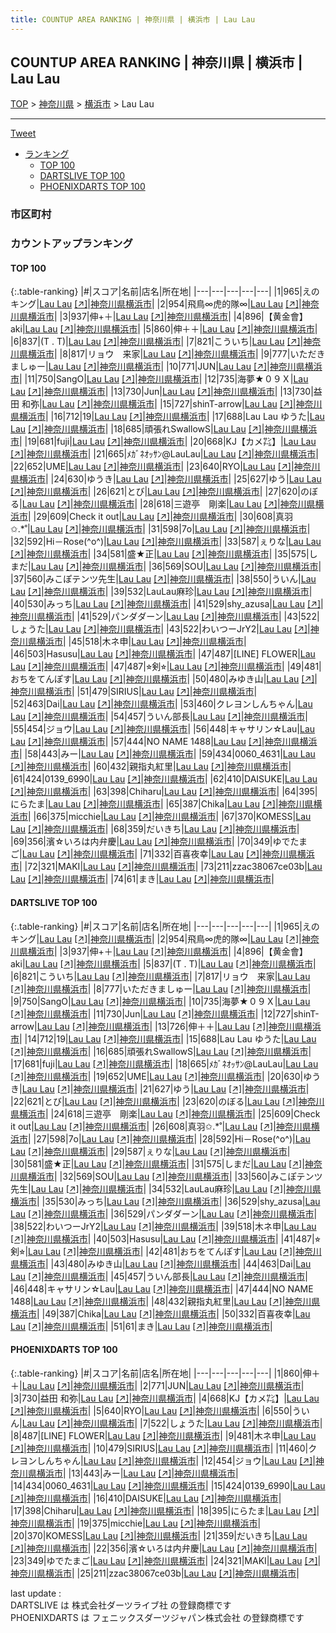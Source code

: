 ```yaml
---
title: COUNTUP AREA RANKING | 神奈川県 | 横浜市 | Lau Lau
---
```

## COUNTUP AREA RANKING | 神奈川県 | 横浜市 | Lau Lau

[TOP](/darts/rank/) > [神奈川県](/darts/rank/神奈川県/) > [横浜市](/darts/rank/神奈川県/横浜市/) > Lau Lau

___

<a href="https://twitter.com/share?ref_src=twsrc%5Etfw" data-text="COUNTUP AREA RANKING | 神奈川県横浜市Lau Lau" class="twitter-share-button" data-hashtags="DARTSLIVE,PHOENIXDARTS,darts,ダーツ" data-show-count="false">Tweet</a>

* [ランキング](#カウントアップランキング)
    * [TOP 100](#top-100)
    * [DARTSLIVE TOP 100](#dartslive-top-100)
    * [PHOENIXDARTS TOP 100](#phoenixdarts-top-100)

### 市区町村

<ul>

</ul>

### カウントアップランキング

#### TOP 100



{:.table-ranking}
|#|スコア|名前|店名|所在地|
|---|---|---|---|---|
|1|965|<span class="rank-name-dl">えのキング</span>|<a href="/darts/rank/shops/f64542cc2b33f8a20d9b047a20a7ba1e.html">Lau Lau</a> <a href="https://search.dartslive.com/jp/shop/f64542cc2b33f8a20d9b047a20a7ba1e">[↗]</a>|<a href="/darts/rank/神奈川県/横浜市">神奈川県横浜市</a>|
|2|954|<span class="rank-name-dl">飛鳥∞虎的隊∞</span>|<a href="/darts/rank/shops/f64542cc2b33f8a20d9b047a20a7ba1e.html">Lau Lau</a> <a href="https://search.dartslive.com/jp/shop/f64542cc2b33f8a20d9b047a20a7ba1e">[↗]</a>|<a href="/darts/rank/神奈川県/横浜市">神奈川県横浜市</a>|
|3|937|<span class="rank-name-dl">伸+＋</span>|<a href="/darts/rank/shops/f64542cc2b33f8a20d9b047a20a7ba1e.html">Lau Lau</a> <a href="https://search.dartslive.com/jp/shop/f64542cc2b33f8a20d9b047a20a7ba1e">[↗]</a>|<a href="/darts/rank/神奈川県/横浜市">神奈川県横浜市</a>|
|4|896|<span class="rank-name-dl">【黄金會】aki</span>|<a href="/darts/rank/shops/f64542cc2b33f8a20d9b047a20a7ba1e.html">Lau Lau</a> <a href="https://search.dartslive.com/jp/shop/f64542cc2b33f8a20d9b047a20a7ba1e">[↗]</a>|<a href="/darts/rank/神奈川県/横浜市">神奈川県横浜市</a>|
|5|860|<span class="rank-name-pd">伸＋＋</span>|<a href="/darts/rank/shops/54532.html">Lau Lau</a> <a href="https://vs.phoenixdarts.com/jp/shop/shopDetailInfo/s_54532?s_seq=54532">[↗]</a>|<a href="/darts/rank/神奈川県/横浜市">神奈川県横浜市</a>|
|6|837|<span class="rank-name-dl">(T . T)</span>|<a href="/darts/rank/shops/f64542cc2b33f8a20d9b047a20a7ba1e.html">Lau Lau</a> <a href="https://search.dartslive.com/jp/shop/f64542cc2b33f8a20d9b047a20a7ba1e">[↗]</a>|<a href="/darts/rank/神奈川県/横浜市">神奈川県横浜市</a>|
|7|821|<span class="rank-name-dl">こういち</span>|<a href="/darts/rank/shops/f64542cc2b33f8a20d9b047a20a7ba1e.html">Lau Lau</a> <a href="https://search.dartslive.com/jp/shop/f64542cc2b33f8a20d9b047a20a7ba1e">[↗]</a>|<a href="/darts/rank/神奈川県/横浜市">神奈川県横浜市</a>|
|8|817|<span class="rank-name-dl">リョウ　来家</span>|<a href="/darts/rank/shops/f64542cc2b33f8a20d9b047a20a7ba1e.html">Lau Lau</a> <a href="https://search.dartslive.com/jp/shop/f64542cc2b33f8a20d9b047a20a7ba1e">[↗]</a>|<a href="/darts/rank/神奈川県/横浜市">神奈川県横浜市</a>|
|9|777|<span class="rank-name-dl">いただきましゅー</span>|<a href="/darts/rank/shops/f64542cc2b33f8a20d9b047a20a7ba1e.html">Lau Lau</a> <a href="https://search.dartslive.com/jp/shop/f64542cc2b33f8a20d9b047a20a7ba1e">[↗]</a>|<a href="/darts/rank/神奈川県/横浜市">神奈川県横浜市</a>|
|10|771|<span class="rank-name-pd">JUN</span>|<a href="/darts/rank/shops/54532.html">Lau Lau</a> <a href="https://vs.phoenixdarts.com/jp/shop/shopDetailInfo/s_54532?s_seq=54532">[↗]</a>|<a href="/darts/rank/神奈川県/横浜市">神奈川県横浜市</a>|
|11|750|<span class="rank-name-dl">SangO</span>|<a href="/darts/rank/shops/f64542cc2b33f8a20d9b047a20a7ba1e.html">Lau Lau</a> <a href="https://search.dartslive.com/jp/shop/f64542cc2b33f8a20d9b047a20a7ba1e">[↗]</a>|<a href="/darts/rank/神奈川県/横浜市">神奈川県横浜市</a>|
|12|735|<span class="rank-name-dl">海夢★０９Ｘ</span>|<a href="/darts/rank/shops/f64542cc2b33f8a20d9b047a20a7ba1e.html">Lau Lau</a> <a href="https://search.dartslive.com/jp/shop/f64542cc2b33f8a20d9b047a20a7ba1e">[↗]</a>|<a href="/darts/rank/神奈川県/横浜市">神奈川県横浜市</a>|
|13|730|<span class="rank-name-dl">Jun</span>|<a href="/darts/rank/shops/f64542cc2b33f8a20d9b047a20a7ba1e.html">Lau Lau</a> <a href="https://search.dartslive.com/jp/shop/f64542cc2b33f8a20d9b047a20a7ba1e">[↗]</a>|<a href="/darts/rank/神奈川県/横浜市">神奈川県横浜市</a>|
|13|730|<span class="rank-name-pd">益田 和弥</span>|<a href="/darts/rank/shops/54532.html">Lau Lau</a> <a href="https://vs.phoenixdarts.com/jp/shop/shopDetailInfo/s_54532?s_seq=54532">[↗]</a>|<a href="/darts/rank/神奈川県/横浜市">神奈川県横浜市</a>|
|15|727|<span class="rank-name-dl">shinT-arrow</span>|<a href="/darts/rank/shops/f64542cc2b33f8a20d9b047a20a7ba1e.html">Lau Lau</a> <a href="https://search.dartslive.com/jp/shop/f64542cc2b33f8a20d9b047a20a7ba1e">[↗]</a>|<a href="/darts/rank/神奈川県/横浜市">神奈川県横浜市</a>|
|16|712|<span class="rank-name-dl">19</span>|<a href="/darts/rank/shops/f64542cc2b33f8a20d9b047a20a7ba1e.html">Lau Lau</a> <a href="https://search.dartslive.com/jp/shop/f64542cc2b33f8a20d9b047a20a7ba1e">[↗]</a>|<a href="/darts/rank/神奈川県/横浜市">神奈川県横浜市</a>|
|17|688|<span class="rank-name-dl">Lau Lau ゆうた</span>|<a href="/darts/rank/shops/f64542cc2b33f8a20d9b047a20a7ba1e.html">Lau Lau</a> <a href="https://search.dartslive.com/jp/shop/f64542cc2b33f8a20d9b047a20a7ba1e">[↗]</a>|<a href="/darts/rank/神奈川県/横浜市">神奈川県横浜市</a>|
|18|685|<span class="rank-name-dl">頑張れSwallowS</span>|<a href="/darts/rank/shops/f64542cc2b33f8a20d9b047a20a7ba1e.html">Lau Lau</a> <a href="https://search.dartslive.com/jp/shop/f64542cc2b33f8a20d9b047a20a7ba1e">[↗]</a>|<a href="/darts/rank/神奈川県/横浜市">神奈川県横浜市</a>|
|19|681|<span class="rank-name-dl">fuji</span>|<a href="/darts/rank/shops/f64542cc2b33f8a20d9b047a20a7ba1e.html">Lau Lau</a> <a href="https://search.dartslive.com/jp/shop/f64542cc2b33f8a20d9b047a20a7ba1e">[↗]</a>|<a href="/darts/rank/神奈川県/横浜市">神奈川県横浜市</a>|
|20|668|<span class="rank-name-pd">KJ【カメ㌠】</span>|<a href="/darts/rank/shops/54532.html">Lau Lau</a> <a href="https://vs.phoenixdarts.com/jp/shop/shopDetailInfo/s_54532?s_seq=54532">[↗]</a>|<a href="/darts/rank/神奈川県/横浜市">神奈川県横浜市</a>|
|21|665|<span class="rank-name-dl">ﾒｶﾞﾈｵｯｻﾝ@LauLau</span>|<a href="/darts/rank/shops/f64542cc2b33f8a20d9b047a20a7ba1e.html">Lau Lau</a> <a href="https://search.dartslive.com/jp/shop/f64542cc2b33f8a20d9b047a20a7ba1e">[↗]</a>|<a href="/darts/rank/神奈川県/横浜市">神奈川県横浜市</a>|
|22|652|<span class="rank-name-dl">UME</span>|<a href="/darts/rank/shops/f64542cc2b33f8a20d9b047a20a7ba1e.html">Lau Lau</a> <a href="https://search.dartslive.com/jp/shop/f64542cc2b33f8a20d9b047a20a7ba1e">[↗]</a>|<a href="/darts/rank/神奈川県/横浜市">神奈川県横浜市</a>|
|23|640|<span class="rank-name-pd">RYO</span>|<a href="/darts/rank/shops/54532.html">Lau Lau</a> <a href="https://vs.phoenixdarts.com/jp/shop/shopDetailInfo/s_54532?s_seq=54532">[↗]</a>|<a href="/darts/rank/神奈川県/横浜市">神奈川県横浜市</a>|
|24|630|<span class="rank-name-dl">ゆうき</span>|<a href="/darts/rank/shops/f64542cc2b33f8a20d9b047a20a7ba1e.html">Lau Lau</a> <a href="https://search.dartslive.com/jp/shop/f64542cc2b33f8a20d9b047a20a7ba1e">[↗]</a>|<a href="/darts/rank/神奈川県/横浜市">神奈川県横浜市</a>|
|25|627|<span class="rank-name-dl">ゆう</span>|<a href="/darts/rank/shops/f64542cc2b33f8a20d9b047a20a7ba1e.html">Lau Lau</a> <a href="https://search.dartslive.com/jp/shop/f64542cc2b33f8a20d9b047a20a7ba1e">[↗]</a>|<a href="/darts/rank/神奈川県/横浜市">神奈川県横浜市</a>|
|26|621|<span class="rank-name-dl">とび</span>|<a href="/darts/rank/shops/f64542cc2b33f8a20d9b047a20a7ba1e.html">Lau Lau</a> <a href="https://search.dartslive.com/jp/shop/f64542cc2b33f8a20d9b047a20a7ba1e">[↗]</a>|<a href="/darts/rank/神奈川県/横浜市">神奈川県横浜市</a>|
|27|620|<span class="rank-name-dl">のぼる</span>|<a href="/darts/rank/shops/f64542cc2b33f8a20d9b047a20a7ba1e.html">Lau Lau</a> <a href="https://search.dartslive.com/jp/shop/f64542cc2b33f8a20d9b047a20a7ba1e">[↗]</a>|<a href="/darts/rank/神奈川県/横浜市">神奈川県横浜市</a>|
|28|618|<span class="rank-name-dl">三遊亭　剛楽</span>|<a href="/darts/rank/shops/f64542cc2b33f8a20d9b047a20a7ba1e.html">Lau Lau</a> <a href="https://search.dartslive.com/jp/shop/f64542cc2b33f8a20d9b047a20a7ba1e">[↗]</a>|<a href="/darts/rank/神奈川県/横浜市">神奈川県横浜市</a>|
|29|609|<span class="rank-name-dl">Check it out</span>|<a href="/darts/rank/shops/f64542cc2b33f8a20d9b047a20a7ba1e.html">Lau Lau</a> <a href="https://search.dartslive.com/jp/shop/f64542cc2b33f8a20d9b047a20a7ba1e">[↗]</a>|<a href="/darts/rank/神奈川県/横浜市">神奈川県横浜市</a>|
|30|608|<span class="rank-name-dl">真羽✩.*˚</span>|<a href="/darts/rank/shops/f64542cc2b33f8a20d9b047a20a7ba1e.html">Lau Lau</a> <a href="https://search.dartslive.com/jp/shop/f64542cc2b33f8a20d9b047a20a7ba1e">[↗]</a>|<a href="/darts/rank/神奈川県/横浜市">神奈川県横浜市</a>|
|31|598|<span class="rank-name-dl">7o</span>|<a href="/darts/rank/shops/f64542cc2b33f8a20d9b047a20a7ba1e.html">Lau Lau</a> <a href="https://search.dartslive.com/jp/shop/f64542cc2b33f8a20d9b047a20a7ba1e">[↗]</a>|<a href="/darts/rank/神奈川県/横浜市">神奈川県横浜市</a>|
|32|592|<span class="rank-name-dl">Hi－Rose(^o^)</span>|<a href="/darts/rank/shops/f64542cc2b33f8a20d9b047a20a7ba1e.html">Lau Lau</a> <a href="https://search.dartslive.com/jp/shop/f64542cc2b33f8a20d9b047a20a7ba1e">[↗]</a>|<a href="/darts/rank/神奈川県/横浜市">神奈川県横浜市</a>|
|33|587|<span class="rank-name-dl">ぇりな</span>|<a href="/darts/rank/shops/f64542cc2b33f8a20d9b047a20a7ba1e.html">Lau Lau</a> <a href="https://search.dartslive.com/jp/shop/f64542cc2b33f8a20d9b047a20a7ba1e">[↗]</a>|<a href="/darts/rank/神奈川県/横浜市">神奈川県横浜市</a>|
|34|581|<span class="rank-name-dl">盛★正</span>|<a href="/darts/rank/shops/f64542cc2b33f8a20d9b047a20a7ba1e.html">Lau Lau</a> <a href="https://search.dartslive.com/jp/shop/f64542cc2b33f8a20d9b047a20a7ba1e">[↗]</a>|<a href="/darts/rank/神奈川県/横浜市">神奈川県横浜市</a>|
|35|575|<span class="rank-name-dl">しまだ</span>|<a href="/darts/rank/shops/f64542cc2b33f8a20d9b047a20a7ba1e.html">Lau Lau</a> <a href="https://search.dartslive.com/jp/shop/f64542cc2b33f8a20d9b047a20a7ba1e">[↗]</a>|<a href="/darts/rank/神奈川県/横浜市">神奈川県横浜市</a>|
|36|569|<span class="rank-name-dl">SOU</span>|<a href="/darts/rank/shops/f64542cc2b33f8a20d9b047a20a7ba1e.html">Lau Lau</a> <a href="https://search.dartslive.com/jp/shop/f64542cc2b33f8a20d9b047a20a7ba1e">[↗]</a>|<a href="/darts/rank/神奈川県/横浜市">神奈川県横浜市</a>|
|37|560|<span class="rank-name-dl">みこぽテンツ先生</span>|<a href="/darts/rank/shops/f64542cc2b33f8a20d9b047a20a7ba1e.html">Lau Lau</a> <a href="https://search.dartslive.com/jp/shop/f64542cc2b33f8a20d9b047a20a7ba1e">[↗]</a>|<a href="/darts/rank/神奈川県/横浜市">神奈川県横浜市</a>|
|38|550|<span class="rank-name-pd">ういん</span>|<a href="/darts/rank/shops/54532.html">Lau Lau</a> <a href="https://vs.phoenixdarts.com/jp/shop/shopDetailInfo/s_54532?s_seq=54532">[↗]</a>|<a href="/darts/rank/神奈川県/横浜市">神奈川県横浜市</a>|
|39|532|<span class="rank-name-dl">LauLau麻珍</span>|<a href="/darts/rank/shops/f64542cc2b33f8a20d9b047a20a7ba1e.html">Lau Lau</a> <a href="https://search.dartslive.com/jp/shop/f64542cc2b33f8a20d9b047a20a7ba1e">[↗]</a>|<a href="/darts/rank/神奈川県/横浜市">神奈川県横浜市</a>|
|40|530|<span class="rank-name-dl">みっち</span>|<a href="/darts/rank/shops/f64542cc2b33f8a20d9b047a20a7ba1e.html">Lau Lau</a> <a href="https://search.dartslive.com/jp/shop/f64542cc2b33f8a20d9b047a20a7ba1e">[↗]</a>|<a href="/darts/rank/神奈川県/横浜市">神奈川県横浜市</a>|
|41|529|<span class="rank-name-dl">shy_azusa</span>|<a href="/darts/rank/shops/f64542cc2b33f8a20d9b047a20a7ba1e.html">Lau Lau</a> <a href="https://search.dartslive.com/jp/shop/f64542cc2b33f8a20d9b047a20a7ba1e">[↗]</a>|<a href="/darts/rank/神奈川県/横浜市">神奈川県横浜市</a>|
|41|529|<span class="rank-name-dl">パンダダーン</span>|<a href="/darts/rank/shops/f64542cc2b33f8a20d9b047a20a7ba1e.html">Lau Lau</a> <a href="https://search.dartslive.com/jp/shop/f64542cc2b33f8a20d9b047a20a7ba1e">[↗]</a>|<a href="/darts/rank/神奈川県/横浜市">神奈川県横浜市</a>|
|43|522|<span class="rank-name-pd">しょうた</span>|<a href="/darts/rank/shops/54532.html">Lau Lau</a> <a href="https://vs.phoenixdarts.com/jp/shop/shopDetailInfo/s_54532?s_seq=54532">[↗]</a>|<a href="/darts/rank/神奈川県/横浜市">神奈川県横浜市</a>|
|43|522|<span class="rank-name-dl">わいつーJrY2</span>|<a href="/darts/rank/shops/f64542cc2b33f8a20d9b047a20a7ba1e.html">Lau Lau</a> <a href="https://search.dartslive.com/jp/shop/f64542cc2b33f8a20d9b047a20a7ba1e">[↗]</a>|<a href="/darts/rank/神奈川県/横浜市">神奈川県横浜市</a>|
|45|518|<span class="rank-name-dl">木ネ申</span>|<a href="/darts/rank/shops/f64542cc2b33f8a20d9b047a20a7ba1e.html">Lau Lau</a> <a href="https://search.dartslive.com/jp/shop/f64542cc2b33f8a20d9b047a20a7ba1e">[↗]</a>|<a href="/darts/rank/神奈川県/横浜市">神奈川県横浜市</a>|
|46|503|<span class="rank-name-dl">Hasusu</span>|<a href="/darts/rank/shops/f64542cc2b33f8a20d9b047a20a7ba1e.html">Lau Lau</a> <a href="https://search.dartslive.com/jp/shop/f64542cc2b33f8a20d9b047a20a7ba1e">[↗]</a>|<a href="/darts/rank/神奈川県/横浜市">神奈川県横浜市</a>|
|47|487|<span class="rank-name-pd">[LINE] FLOWER</span>|<a href="/darts/rank/shops/54532.html">Lau Lau</a> <a href="https://vs.phoenixdarts.com/jp/shop/shopDetailInfo/s_54532?s_seq=54532">[↗]</a>|<a href="/darts/rank/神奈川県/横浜市">神奈川県横浜市</a>|
|47|487|<span class="rank-name-dl">⭐︎剣⭐︎</span>|<a href="/darts/rank/shops/f64542cc2b33f8a20d9b047a20a7ba1e.html">Lau Lau</a> <a href="https://search.dartslive.com/jp/shop/f64542cc2b33f8a20d9b047a20a7ba1e">[↗]</a>|<a href="/darts/rank/神奈川県/横浜市">神奈川県横浜市</a>|
|49|481|<span class="rank-name-dl">おちをてんぽす</span>|<a href="/darts/rank/shops/f64542cc2b33f8a20d9b047a20a7ba1e.html">Lau Lau</a> <a href="https://search.dartslive.com/jp/shop/f64542cc2b33f8a20d9b047a20a7ba1e">[↗]</a>|<a href="/darts/rank/神奈川県/横浜市">神奈川県横浜市</a>|
|50|480|<span class="rank-name-dl">みゆき山</span>|<a href="/darts/rank/shops/f64542cc2b33f8a20d9b047a20a7ba1e.html">Lau Lau</a> <a href="https://search.dartslive.com/jp/shop/f64542cc2b33f8a20d9b047a20a7ba1e">[↗]</a>|<a href="/darts/rank/神奈川県/横浜市">神奈川県横浜市</a>|
|51|479|<span class="rank-name-pd">SIRIUS</span>|<a href="/darts/rank/shops/54532.html">Lau Lau</a> <a href="https://vs.phoenixdarts.com/jp/shop/shopDetailInfo/s_54532?s_seq=54532">[↗]</a>|<a href="/darts/rank/神奈川県/横浜市">神奈川県横浜市</a>|
|52|463|<span class="rank-name-dl">Dai</span>|<a href="/darts/rank/shops/f64542cc2b33f8a20d9b047a20a7ba1e.html">Lau Lau</a> <a href="https://search.dartslive.com/jp/shop/f64542cc2b33f8a20d9b047a20a7ba1e">[↗]</a>|<a href="/darts/rank/神奈川県/横浜市">神奈川県横浜市</a>|
|53|460|<span class="rank-name-pd">クレヨンしんちゃん</span>|<a href="/darts/rank/shops/54532.html">Lau Lau</a> <a href="https://vs.phoenixdarts.com/jp/shop/shopDetailInfo/s_54532?s_seq=54532">[↗]</a>|<a href="/darts/rank/神奈川県/横浜市">神奈川県横浜市</a>|
|54|457|<span class="rank-name-dl">ういん部長</span>|<a href="/darts/rank/shops/f64542cc2b33f8a20d9b047a20a7ba1e.html">Lau Lau</a> <a href="https://search.dartslive.com/jp/shop/f64542cc2b33f8a20d9b047a20a7ba1e">[↗]</a>|<a href="/darts/rank/神奈川県/横浜市">神奈川県横浜市</a>|
|55|454|<span class="rank-name-pd">ジョウ</span>|<a href="/darts/rank/shops/54532.html">Lau Lau</a> <a href="https://vs.phoenixdarts.com/jp/shop/shopDetailInfo/s_54532?s_seq=54532">[↗]</a>|<a href="/darts/rank/神奈川県/横浜市">神奈川県横浜市</a>|
|56|448|<span class="rank-name-dl">キャサリン☆Lau</span>|<a href="/darts/rank/shops/f64542cc2b33f8a20d9b047a20a7ba1e.html">Lau Lau</a> <a href="https://search.dartslive.com/jp/shop/f64542cc2b33f8a20d9b047a20a7ba1e">[↗]</a>|<a href="/darts/rank/神奈川県/横浜市">神奈川県横浜市</a>|
|57|444|<span class="rank-name-dl">NO NAME 1488</span>|<a href="/darts/rank/shops/f64542cc2b33f8a20d9b047a20a7ba1e.html">Lau Lau</a> <a href="https://search.dartslive.com/jp/shop/f64542cc2b33f8a20d9b047a20a7ba1e">[↗]</a>|<a href="/darts/rank/神奈川県/横浜市">神奈川県横浜市</a>|
|58|443|<span class="rank-name-pd">みー</span>|<a href="/darts/rank/shops/54532.html">Lau Lau</a> <a href="https://vs.phoenixdarts.com/jp/shop/shopDetailInfo/s_54532?s_seq=54532">[↗]</a>|<a href="/darts/rank/神奈川県/横浜市">神奈川県横浜市</a>|
|59|434|<span class="rank-name-pd">0060_4631</span>|<a href="/darts/rank/shops/54532.html">Lau Lau</a> <a href="https://vs.phoenixdarts.com/jp/shop/shopDetailInfo/s_54532?s_seq=54532">[↗]</a>|<a href="/darts/rank/神奈川県/横浜市">神奈川県横浜市</a>|
|60|432|<span class="rank-name-dl">親指丸紅里</span>|<a href="/darts/rank/shops/f64542cc2b33f8a20d9b047a20a7ba1e.html">Lau Lau</a> <a href="https://search.dartslive.com/jp/shop/f64542cc2b33f8a20d9b047a20a7ba1e">[↗]</a>|<a href="/darts/rank/神奈川県/横浜市">神奈川県横浜市</a>|
|61|424|<span class="rank-name-pd">0139_6990</span>|<a href="/darts/rank/shops/54532.html">Lau Lau</a> <a href="https://vs.phoenixdarts.com/jp/shop/shopDetailInfo/s_54532?s_seq=54532">[↗]</a>|<a href="/darts/rank/神奈川県/横浜市">神奈川県横浜市</a>|
|62|410|<span class="rank-name-pd">DAISUKE</span>|<a href="/darts/rank/shops/54532.html">Lau Lau</a> <a href="https://vs.phoenixdarts.com/jp/shop/shopDetailInfo/s_54532?s_seq=54532">[↗]</a>|<a href="/darts/rank/神奈川県/横浜市">神奈川県横浜市</a>|
|63|398|<span class="rank-name-pd">Chiharu</span>|<a href="/darts/rank/shops/54532.html">Lau Lau</a> <a href="https://vs.phoenixdarts.com/jp/shop/shopDetailInfo/s_54532?s_seq=54532">[↗]</a>|<a href="/darts/rank/神奈川県/横浜市">神奈川県横浜市</a>|
|64|395|<span class="rank-name-pd">にらたま</span>|<a href="/darts/rank/shops/54532.html">Lau Lau</a> <a href="https://vs.phoenixdarts.com/jp/shop/shopDetailInfo/s_54532?s_seq=54532">[↗]</a>|<a href="/darts/rank/神奈川県/横浜市">神奈川県横浜市</a>|
|65|387|<span class="rank-name-dl">Chika</span>|<a href="/darts/rank/shops/f64542cc2b33f8a20d9b047a20a7ba1e.html">Lau Lau</a> <a href="https://search.dartslive.com/jp/shop/f64542cc2b33f8a20d9b047a20a7ba1e">[↗]</a>|<a href="/darts/rank/神奈川県/横浜市">神奈川県横浜市</a>|
|66|375|<span class="rank-name-pd">micchie</span>|<a href="/darts/rank/shops/54532.html">Lau Lau</a> <a href="https://vs.phoenixdarts.com/jp/shop/shopDetailInfo/s_54532?s_seq=54532">[↗]</a>|<a href="/darts/rank/神奈川県/横浜市">神奈川県横浜市</a>|
|67|370|<span class="rank-name-pd">KOMESS</span>|<a href="/darts/rank/shops/54532.html">Lau Lau</a> <a href="https://vs.phoenixdarts.com/jp/shop/shopDetailInfo/s_54532?s_seq=54532">[↗]</a>|<a href="/darts/rank/神奈川県/横浜市">神奈川県横浜市</a>|
|68|359|<span class="rank-name-pd">だいきち</span>|<a href="/darts/rank/shops/54532.html">Lau Lau</a> <a href="https://vs.phoenixdarts.com/jp/shop/shopDetailInfo/s_54532?s_seq=54532">[↗]</a>|<a href="/darts/rank/神奈川県/横浜市">神奈川県横浜市</a>|
|69|356|<span class="rank-name-pd">濱☆いろは内弁慶</span>|<a href="/darts/rank/shops/54532.html">Lau Lau</a> <a href="https://vs.phoenixdarts.com/jp/shop/shopDetailInfo/s_54532?s_seq=54532">[↗]</a>|<a href="/darts/rank/神奈川県/横浜市">神奈川県横浜市</a>|
|70|349|<span class="rank-name-pd">ゆでたまご</span>|<a href="/darts/rank/shops/54532.html">Lau Lau</a> <a href="https://vs.phoenixdarts.com/jp/shop/shopDetailInfo/s_54532?s_seq=54532">[↗]</a>|<a href="/darts/rank/神奈川県/横浜市">神奈川県横浜市</a>|
|71|332|<span class="rank-name-dl">百喜夜幸</span>|<a href="/darts/rank/shops/f64542cc2b33f8a20d9b047a20a7ba1e.html">Lau Lau</a> <a href="https://search.dartslive.com/jp/shop/f64542cc2b33f8a20d9b047a20a7ba1e">[↗]</a>|<a href="/darts/rank/神奈川県/横浜市">神奈川県横浜市</a>|
|72|321|<span class="rank-name-pd">MAKI</span>|<a href="/darts/rank/shops/54532.html">Lau Lau</a> <a href="https://vs.phoenixdarts.com/jp/shop/shopDetailInfo/s_54532?s_seq=54532">[↗]</a>|<a href="/darts/rank/神奈川県/横浜市">神奈川県横浜市</a>|
|73|211|<span class="rank-name-pd">zzac38067ce03b</span>|<a href="/darts/rank/shops/54532.html">Lau Lau</a> <a href="https://vs.phoenixdarts.com/jp/shop/shopDetailInfo/s_54532?s_seq=54532">[↗]</a>|<a href="/darts/rank/神奈川県/横浜市">神奈川県横浜市</a>|
|74|61|<span class="rank-name-dl">まき</span>|<a href="/darts/rank/shops/f64542cc2b33f8a20d9b047a20a7ba1e.html">Lau Lau</a> <a href="https://search.dartslive.com/jp/shop/f64542cc2b33f8a20d9b047a20a7ba1e">[↗]</a>|<a href="/darts/rank/神奈川県/横浜市">神奈川県横浜市</a>|


#### DARTSLIVE TOP 100



{:.table-ranking}
|#|スコア|名前|店名|所在地|
|---|---|---|---|---|
|1|965|<span class="rank-name-dl">えのキング</span>|<a href="/darts/rank/shops/f64542cc2b33f8a20d9b047a20a7ba1e.html">Lau Lau</a> <a href="https://search.dartslive.com/jp/shop/f64542cc2b33f8a20d9b047a20a7ba1e">[↗]</a>|<a href="/darts/rank/神奈川県/横浜市">神奈川県横浜市</a>|
|2|954|<span class="rank-name-dl">飛鳥∞虎的隊∞</span>|<a href="/darts/rank/shops/f64542cc2b33f8a20d9b047a20a7ba1e.html">Lau Lau</a> <a href="https://search.dartslive.com/jp/shop/f64542cc2b33f8a20d9b047a20a7ba1e">[↗]</a>|<a href="/darts/rank/神奈川県/横浜市">神奈川県横浜市</a>|
|3|937|<span class="rank-name-dl">伸+＋</span>|<a href="/darts/rank/shops/f64542cc2b33f8a20d9b047a20a7ba1e.html">Lau Lau</a> <a href="https://search.dartslive.com/jp/shop/f64542cc2b33f8a20d9b047a20a7ba1e">[↗]</a>|<a href="/darts/rank/神奈川県/横浜市">神奈川県横浜市</a>|
|4|896|<span class="rank-name-dl">【黄金會】aki</span>|<a href="/darts/rank/shops/f64542cc2b33f8a20d9b047a20a7ba1e.html">Lau Lau</a> <a href="https://search.dartslive.com/jp/shop/f64542cc2b33f8a20d9b047a20a7ba1e">[↗]</a>|<a href="/darts/rank/神奈川県/横浜市">神奈川県横浜市</a>|
|5|837|<span class="rank-name-dl">(T . T)</span>|<a href="/darts/rank/shops/f64542cc2b33f8a20d9b047a20a7ba1e.html">Lau Lau</a> <a href="https://search.dartslive.com/jp/shop/f64542cc2b33f8a20d9b047a20a7ba1e">[↗]</a>|<a href="/darts/rank/神奈川県/横浜市">神奈川県横浜市</a>|
|6|821|<span class="rank-name-dl">こういち</span>|<a href="/darts/rank/shops/f64542cc2b33f8a20d9b047a20a7ba1e.html">Lau Lau</a> <a href="https://search.dartslive.com/jp/shop/f64542cc2b33f8a20d9b047a20a7ba1e">[↗]</a>|<a href="/darts/rank/神奈川県/横浜市">神奈川県横浜市</a>|
|7|817|<span class="rank-name-dl">リョウ　来家</span>|<a href="/darts/rank/shops/f64542cc2b33f8a20d9b047a20a7ba1e.html">Lau Lau</a> <a href="https://search.dartslive.com/jp/shop/f64542cc2b33f8a20d9b047a20a7ba1e">[↗]</a>|<a href="/darts/rank/神奈川県/横浜市">神奈川県横浜市</a>|
|8|777|<span class="rank-name-dl">いただきましゅー</span>|<a href="/darts/rank/shops/f64542cc2b33f8a20d9b047a20a7ba1e.html">Lau Lau</a> <a href="https://search.dartslive.com/jp/shop/f64542cc2b33f8a20d9b047a20a7ba1e">[↗]</a>|<a href="/darts/rank/神奈川県/横浜市">神奈川県横浜市</a>|
|9|750|<span class="rank-name-dl">SangO</span>|<a href="/darts/rank/shops/f64542cc2b33f8a20d9b047a20a7ba1e.html">Lau Lau</a> <a href="https://search.dartslive.com/jp/shop/f64542cc2b33f8a20d9b047a20a7ba1e">[↗]</a>|<a href="/darts/rank/神奈川県/横浜市">神奈川県横浜市</a>|
|10|735|<span class="rank-name-dl">海夢★０９Ｘ</span>|<a href="/darts/rank/shops/f64542cc2b33f8a20d9b047a20a7ba1e.html">Lau Lau</a> <a href="https://search.dartslive.com/jp/shop/f64542cc2b33f8a20d9b047a20a7ba1e">[↗]</a>|<a href="/darts/rank/神奈川県/横浜市">神奈川県横浜市</a>|
|11|730|<span class="rank-name-dl">Jun</span>|<a href="/darts/rank/shops/f64542cc2b33f8a20d9b047a20a7ba1e.html">Lau Lau</a> <a href="https://search.dartslive.com/jp/shop/f64542cc2b33f8a20d9b047a20a7ba1e">[↗]</a>|<a href="/darts/rank/神奈川県/横浜市">神奈川県横浜市</a>|
|12|727|<span class="rank-name-dl">shinT-arrow</span>|<a href="/darts/rank/shops/f64542cc2b33f8a20d9b047a20a7ba1e.html">Lau Lau</a> <a href="https://search.dartslive.com/jp/shop/f64542cc2b33f8a20d9b047a20a7ba1e">[↗]</a>|<a href="/darts/rank/神奈川県/横浜市">神奈川県横浜市</a>|
|13|726|<span class="rank-name-dl">伸＋＋</span>|<a href="/darts/rank/shops/f64542cc2b33f8a20d9b047a20a7ba1e.html">Lau Lau</a> <a href="https://search.dartslive.com/jp/shop/f64542cc2b33f8a20d9b047a20a7ba1e">[↗]</a>|<a href="/darts/rank/神奈川県/横浜市">神奈川県横浜市</a>|
|14|712|<span class="rank-name-dl">19</span>|<a href="/darts/rank/shops/f64542cc2b33f8a20d9b047a20a7ba1e.html">Lau Lau</a> <a href="https://search.dartslive.com/jp/shop/f64542cc2b33f8a20d9b047a20a7ba1e">[↗]</a>|<a href="/darts/rank/神奈川県/横浜市">神奈川県横浜市</a>|
|15|688|<span class="rank-name-dl">Lau Lau ゆうた</span>|<a href="/darts/rank/shops/f64542cc2b33f8a20d9b047a20a7ba1e.html">Lau Lau</a> <a href="https://search.dartslive.com/jp/shop/f64542cc2b33f8a20d9b047a20a7ba1e">[↗]</a>|<a href="/darts/rank/神奈川県/横浜市">神奈川県横浜市</a>|
|16|685|<span class="rank-name-dl">頑張れSwallowS</span>|<a href="/darts/rank/shops/f64542cc2b33f8a20d9b047a20a7ba1e.html">Lau Lau</a> <a href="https://search.dartslive.com/jp/shop/f64542cc2b33f8a20d9b047a20a7ba1e">[↗]</a>|<a href="/darts/rank/神奈川県/横浜市">神奈川県横浜市</a>|
|17|681|<span class="rank-name-dl">fuji</span>|<a href="/darts/rank/shops/f64542cc2b33f8a20d9b047a20a7ba1e.html">Lau Lau</a> <a href="https://search.dartslive.com/jp/shop/f64542cc2b33f8a20d9b047a20a7ba1e">[↗]</a>|<a href="/darts/rank/神奈川県/横浜市">神奈川県横浜市</a>|
|18|665|<span class="rank-name-dl">ﾒｶﾞﾈｵｯｻﾝ@LauLau</span>|<a href="/darts/rank/shops/f64542cc2b33f8a20d9b047a20a7ba1e.html">Lau Lau</a> <a href="https://search.dartslive.com/jp/shop/f64542cc2b33f8a20d9b047a20a7ba1e">[↗]</a>|<a href="/darts/rank/神奈川県/横浜市">神奈川県横浜市</a>|
|19|652|<span class="rank-name-dl">UME</span>|<a href="/darts/rank/shops/f64542cc2b33f8a20d9b047a20a7ba1e.html">Lau Lau</a> <a href="https://search.dartslive.com/jp/shop/f64542cc2b33f8a20d9b047a20a7ba1e">[↗]</a>|<a href="/darts/rank/神奈川県/横浜市">神奈川県横浜市</a>|
|20|630|<span class="rank-name-dl">ゆうき</span>|<a href="/darts/rank/shops/f64542cc2b33f8a20d9b047a20a7ba1e.html">Lau Lau</a> <a href="https://search.dartslive.com/jp/shop/f64542cc2b33f8a20d9b047a20a7ba1e">[↗]</a>|<a href="/darts/rank/神奈川県/横浜市">神奈川県横浜市</a>|
|21|627|<span class="rank-name-dl">ゆう</span>|<a href="/darts/rank/shops/f64542cc2b33f8a20d9b047a20a7ba1e.html">Lau Lau</a> <a href="https://search.dartslive.com/jp/shop/f64542cc2b33f8a20d9b047a20a7ba1e">[↗]</a>|<a href="/darts/rank/神奈川県/横浜市">神奈川県横浜市</a>|
|22|621|<span class="rank-name-dl">とび</span>|<a href="/darts/rank/shops/f64542cc2b33f8a20d9b047a20a7ba1e.html">Lau Lau</a> <a href="https://search.dartslive.com/jp/shop/f64542cc2b33f8a20d9b047a20a7ba1e">[↗]</a>|<a href="/darts/rank/神奈川県/横浜市">神奈川県横浜市</a>|
|23|620|<span class="rank-name-dl">のぼる</span>|<a href="/darts/rank/shops/f64542cc2b33f8a20d9b047a20a7ba1e.html">Lau Lau</a> <a href="https://search.dartslive.com/jp/shop/f64542cc2b33f8a20d9b047a20a7ba1e">[↗]</a>|<a href="/darts/rank/神奈川県/横浜市">神奈川県横浜市</a>|
|24|618|<span class="rank-name-dl">三遊亭　剛楽</span>|<a href="/darts/rank/shops/f64542cc2b33f8a20d9b047a20a7ba1e.html">Lau Lau</a> <a href="https://search.dartslive.com/jp/shop/f64542cc2b33f8a20d9b047a20a7ba1e">[↗]</a>|<a href="/darts/rank/神奈川県/横浜市">神奈川県横浜市</a>|
|25|609|<span class="rank-name-dl">Check it out</span>|<a href="/darts/rank/shops/f64542cc2b33f8a20d9b047a20a7ba1e.html">Lau Lau</a> <a href="https://search.dartslive.com/jp/shop/f64542cc2b33f8a20d9b047a20a7ba1e">[↗]</a>|<a href="/darts/rank/神奈川県/横浜市">神奈川県横浜市</a>|
|26|608|<span class="rank-name-dl">真羽✩.*˚</span>|<a href="/darts/rank/shops/f64542cc2b33f8a20d9b047a20a7ba1e.html">Lau Lau</a> <a href="https://search.dartslive.com/jp/shop/f64542cc2b33f8a20d9b047a20a7ba1e">[↗]</a>|<a href="/darts/rank/神奈川県/横浜市">神奈川県横浜市</a>|
|27|598|<span class="rank-name-dl">7o</span>|<a href="/darts/rank/shops/f64542cc2b33f8a20d9b047a20a7ba1e.html">Lau Lau</a> <a href="https://search.dartslive.com/jp/shop/f64542cc2b33f8a20d9b047a20a7ba1e">[↗]</a>|<a href="/darts/rank/神奈川県/横浜市">神奈川県横浜市</a>|
|28|592|<span class="rank-name-dl">Hi－Rose(^o^)</span>|<a href="/darts/rank/shops/f64542cc2b33f8a20d9b047a20a7ba1e.html">Lau Lau</a> <a href="https://search.dartslive.com/jp/shop/f64542cc2b33f8a20d9b047a20a7ba1e">[↗]</a>|<a href="/darts/rank/神奈川県/横浜市">神奈川県横浜市</a>|
|29|587|<span class="rank-name-dl">ぇりな</span>|<a href="/darts/rank/shops/f64542cc2b33f8a20d9b047a20a7ba1e.html">Lau Lau</a> <a href="https://search.dartslive.com/jp/shop/f64542cc2b33f8a20d9b047a20a7ba1e">[↗]</a>|<a href="/darts/rank/神奈川県/横浜市">神奈川県横浜市</a>|
|30|581|<span class="rank-name-dl">盛★正</span>|<a href="/darts/rank/shops/f64542cc2b33f8a20d9b047a20a7ba1e.html">Lau Lau</a> <a href="https://search.dartslive.com/jp/shop/f64542cc2b33f8a20d9b047a20a7ba1e">[↗]</a>|<a href="/darts/rank/神奈川県/横浜市">神奈川県横浜市</a>|
|31|575|<span class="rank-name-dl">しまだ</span>|<a href="/darts/rank/shops/f64542cc2b33f8a20d9b047a20a7ba1e.html">Lau Lau</a> <a href="https://search.dartslive.com/jp/shop/f64542cc2b33f8a20d9b047a20a7ba1e">[↗]</a>|<a href="/darts/rank/神奈川県/横浜市">神奈川県横浜市</a>|
|32|569|<span class="rank-name-dl">SOU</span>|<a href="/darts/rank/shops/f64542cc2b33f8a20d9b047a20a7ba1e.html">Lau Lau</a> <a href="https://search.dartslive.com/jp/shop/f64542cc2b33f8a20d9b047a20a7ba1e">[↗]</a>|<a href="/darts/rank/神奈川県/横浜市">神奈川県横浜市</a>|
|33|560|<span class="rank-name-dl">みこぽテンツ先生</span>|<a href="/darts/rank/shops/f64542cc2b33f8a20d9b047a20a7ba1e.html">Lau Lau</a> <a href="https://search.dartslive.com/jp/shop/f64542cc2b33f8a20d9b047a20a7ba1e">[↗]</a>|<a href="/darts/rank/神奈川県/横浜市">神奈川県横浜市</a>|
|34|532|<span class="rank-name-dl">LauLau麻珍</span>|<a href="/darts/rank/shops/f64542cc2b33f8a20d9b047a20a7ba1e.html">Lau Lau</a> <a href="https://search.dartslive.com/jp/shop/f64542cc2b33f8a20d9b047a20a7ba1e">[↗]</a>|<a href="/darts/rank/神奈川県/横浜市">神奈川県横浜市</a>|
|35|530|<span class="rank-name-dl">みっち</span>|<a href="/darts/rank/shops/f64542cc2b33f8a20d9b047a20a7ba1e.html">Lau Lau</a> <a href="https://search.dartslive.com/jp/shop/f64542cc2b33f8a20d9b047a20a7ba1e">[↗]</a>|<a href="/darts/rank/神奈川県/横浜市">神奈川県横浜市</a>|
|36|529|<span class="rank-name-dl">shy_azusa</span>|<a href="/darts/rank/shops/f64542cc2b33f8a20d9b047a20a7ba1e.html">Lau Lau</a> <a href="https://search.dartslive.com/jp/shop/f64542cc2b33f8a20d9b047a20a7ba1e">[↗]</a>|<a href="/darts/rank/神奈川県/横浜市">神奈川県横浜市</a>|
|36|529|<span class="rank-name-dl">パンダダーン</span>|<a href="/darts/rank/shops/f64542cc2b33f8a20d9b047a20a7ba1e.html">Lau Lau</a> <a href="https://search.dartslive.com/jp/shop/f64542cc2b33f8a20d9b047a20a7ba1e">[↗]</a>|<a href="/darts/rank/神奈川県/横浜市">神奈川県横浜市</a>|
|38|522|<span class="rank-name-dl">わいつーJrY2</span>|<a href="/darts/rank/shops/f64542cc2b33f8a20d9b047a20a7ba1e.html">Lau Lau</a> <a href="https://search.dartslive.com/jp/shop/f64542cc2b33f8a20d9b047a20a7ba1e">[↗]</a>|<a href="/darts/rank/神奈川県/横浜市">神奈川県横浜市</a>|
|39|518|<span class="rank-name-dl">木ネ申</span>|<a href="/darts/rank/shops/f64542cc2b33f8a20d9b047a20a7ba1e.html">Lau Lau</a> <a href="https://search.dartslive.com/jp/shop/f64542cc2b33f8a20d9b047a20a7ba1e">[↗]</a>|<a href="/darts/rank/神奈川県/横浜市">神奈川県横浜市</a>|
|40|503|<span class="rank-name-dl">Hasusu</span>|<a href="/darts/rank/shops/f64542cc2b33f8a20d9b047a20a7ba1e.html">Lau Lau</a> <a href="https://search.dartslive.com/jp/shop/f64542cc2b33f8a20d9b047a20a7ba1e">[↗]</a>|<a href="/darts/rank/神奈川県/横浜市">神奈川県横浜市</a>|
|41|487|<span class="rank-name-dl">⭐︎剣⭐︎</span>|<a href="/darts/rank/shops/f64542cc2b33f8a20d9b047a20a7ba1e.html">Lau Lau</a> <a href="https://search.dartslive.com/jp/shop/f64542cc2b33f8a20d9b047a20a7ba1e">[↗]</a>|<a href="/darts/rank/神奈川県/横浜市">神奈川県横浜市</a>|
|42|481|<span class="rank-name-dl">おちをてんぽす</span>|<a href="/darts/rank/shops/f64542cc2b33f8a20d9b047a20a7ba1e.html">Lau Lau</a> <a href="https://search.dartslive.com/jp/shop/f64542cc2b33f8a20d9b047a20a7ba1e">[↗]</a>|<a href="/darts/rank/神奈川県/横浜市">神奈川県横浜市</a>|
|43|480|<span class="rank-name-dl">みゆき山</span>|<a href="/darts/rank/shops/f64542cc2b33f8a20d9b047a20a7ba1e.html">Lau Lau</a> <a href="https://search.dartslive.com/jp/shop/f64542cc2b33f8a20d9b047a20a7ba1e">[↗]</a>|<a href="/darts/rank/神奈川県/横浜市">神奈川県横浜市</a>|
|44|463|<span class="rank-name-dl">Dai</span>|<a href="/darts/rank/shops/f64542cc2b33f8a20d9b047a20a7ba1e.html">Lau Lau</a> <a href="https://search.dartslive.com/jp/shop/f64542cc2b33f8a20d9b047a20a7ba1e">[↗]</a>|<a href="/darts/rank/神奈川県/横浜市">神奈川県横浜市</a>|
|45|457|<span class="rank-name-dl">ういん部長</span>|<a href="/darts/rank/shops/f64542cc2b33f8a20d9b047a20a7ba1e.html">Lau Lau</a> <a href="https://search.dartslive.com/jp/shop/f64542cc2b33f8a20d9b047a20a7ba1e">[↗]</a>|<a href="/darts/rank/神奈川県/横浜市">神奈川県横浜市</a>|
|46|448|<span class="rank-name-dl">キャサリン☆Lau</span>|<a href="/darts/rank/shops/f64542cc2b33f8a20d9b047a20a7ba1e.html">Lau Lau</a> <a href="https://search.dartslive.com/jp/shop/f64542cc2b33f8a20d9b047a20a7ba1e">[↗]</a>|<a href="/darts/rank/神奈川県/横浜市">神奈川県横浜市</a>|
|47|444|<span class="rank-name-dl">NO NAME 1488</span>|<a href="/darts/rank/shops/f64542cc2b33f8a20d9b047a20a7ba1e.html">Lau Lau</a> <a href="https://search.dartslive.com/jp/shop/f64542cc2b33f8a20d9b047a20a7ba1e">[↗]</a>|<a href="/darts/rank/神奈川県/横浜市">神奈川県横浜市</a>|
|48|432|<span class="rank-name-dl">親指丸紅里</span>|<a href="/darts/rank/shops/f64542cc2b33f8a20d9b047a20a7ba1e.html">Lau Lau</a> <a href="https://search.dartslive.com/jp/shop/f64542cc2b33f8a20d9b047a20a7ba1e">[↗]</a>|<a href="/darts/rank/神奈川県/横浜市">神奈川県横浜市</a>|
|49|387|<span class="rank-name-dl">Chika</span>|<a href="/darts/rank/shops/f64542cc2b33f8a20d9b047a20a7ba1e.html">Lau Lau</a> <a href="https://search.dartslive.com/jp/shop/f64542cc2b33f8a20d9b047a20a7ba1e">[↗]</a>|<a href="/darts/rank/神奈川県/横浜市">神奈川県横浜市</a>|
|50|332|<span class="rank-name-dl">百喜夜幸</span>|<a href="/darts/rank/shops/f64542cc2b33f8a20d9b047a20a7ba1e.html">Lau Lau</a> <a href="https://search.dartslive.com/jp/shop/f64542cc2b33f8a20d9b047a20a7ba1e">[↗]</a>|<a href="/darts/rank/神奈川県/横浜市">神奈川県横浜市</a>|
|51|61|<span class="rank-name-dl">まき</span>|<a href="/darts/rank/shops/f64542cc2b33f8a20d9b047a20a7ba1e.html">Lau Lau</a> <a href="https://search.dartslive.com/jp/shop/f64542cc2b33f8a20d9b047a20a7ba1e">[↗]</a>|<a href="/darts/rank/神奈川県/横浜市">神奈川県横浜市</a>|


#### PHOENIXDARTS TOP 100



{:.table-ranking}
|#|スコア|名前|店名|所在地|
|---|---|---|---|---|
|1|860|<span class="rank-name-pd">伸＋＋</span>|<a href="/darts/rank/shops/54532.html">Lau Lau</a> <a href="https://vs.phoenixdarts.com/jp/shop/shopDetailInfo/s_54532?s_seq=54532">[↗]</a>|<a href="/darts/rank/神奈川県/横浜市">神奈川県横浜市</a>|
|2|771|<span class="rank-name-pd">JUN</span>|<a href="/darts/rank/shops/54532.html">Lau Lau</a> <a href="https://vs.phoenixdarts.com/jp/shop/shopDetailInfo/s_54532?s_seq=54532">[↗]</a>|<a href="/darts/rank/神奈川県/横浜市">神奈川県横浜市</a>|
|3|730|<span class="rank-name-pd">益田 和弥</span>|<a href="/darts/rank/shops/54532.html">Lau Lau</a> <a href="https://vs.phoenixdarts.com/jp/shop/shopDetailInfo/s_54532?s_seq=54532">[↗]</a>|<a href="/darts/rank/神奈川県/横浜市">神奈川県横浜市</a>|
|4|668|<span class="rank-name-pd">KJ【カメ㌠】</span>|<a href="/darts/rank/shops/54532.html">Lau Lau</a> <a href="https://vs.phoenixdarts.com/jp/shop/shopDetailInfo/s_54532?s_seq=54532">[↗]</a>|<a href="/darts/rank/神奈川県/横浜市">神奈川県横浜市</a>|
|5|640|<span class="rank-name-pd">RYO</span>|<a href="/darts/rank/shops/54532.html">Lau Lau</a> <a href="https://vs.phoenixdarts.com/jp/shop/shopDetailInfo/s_54532?s_seq=54532">[↗]</a>|<a href="/darts/rank/神奈川県/横浜市">神奈川県横浜市</a>|
|6|550|<span class="rank-name-pd">ういん</span>|<a href="/darts/rank/shops/54532.html">Lau Lau</a> <a href="https://vs.phoenixdarts.com/jp/shop/shopDetailInfo/s_54532?s_seq=54532">[↗]</a>|<a href="/darts/rank/神奈川県/横浜市">神奈川県横浜市</a>|
|7|522|<span class="rank-name-pd">しょうた</span>|<a href="/darts/rank/shops/54532.html">Lau Lau</a> <a href="https://vs.phoenixdarts.com/jp/shop/shopDetailInfo/s_54532?s_seq=54532">[↗]</a>|<a href="/darts/rank/神奈川県/横浜市">神奈川県横浜市</a>|
|8|487|<span class="rank-name-pd">[LINE] FLOWER</span>|<a href="/darts/rank/shops/54532.html">Lau Lau</a> <a href="https://vs.phoenixdarts.com/jp/shop/shopDetailInfo/s_54532?s_seq=54532">[↗]</a>|<a href="/darts/rank/神奈川県/横浜市">神奈川県横浜市</a>|
|9|481|<span class="rank-name-pd">木ネ申</span>|<a href="/darts/rank/shops/54532.html">Lau Lau</a> <a href="https://vs.phoenixdarts.com/jp/shop/shopDetailInfo/s_54532?s_seq=54532">[↗]</a>|<a href="/darts/rank/神奈川県/横浜市">神奈川県横浜市</a>|
|10|479|<span class="rank-name-pd">SIRIUS</span>|<a href="/darts/rank/shops/54532.html">Lau Lau</a> <a href="https://vs.phoenixdarts.com/jp/shop/shopDetailInfo/s_54532?s_seq=54532">[↗]</a>|<a href="/darts/rank/神奈川県/横浜市">神奈川県横浜市</a>|
|11|460|<span class="rank-name-pd">クレヨンしんちゃん</span>|<a href="/darts/rank/shops/54532.html">Lau Lau</a> <a href="https://vs.phoenixdarts.com/jp/shop/shopDetailInfo/s_54532?s_seq=54532">[↗]</a>|<a href="/darts/rank/神奈川県/横浜市">神奈川県横浜市</a>|
|12|454|<span class="rank-name-pd">ジョウ</span>|<a href="/darts/rank/shops/54532.html">Lau Lau</a> <a href="https://vs.phoenixdarts.com/jp/shop/shopDetailInfo/s_54532?s_seq=54532">[↗]</a>|<a href="/darts/rank/神奈川県/横浜市">神奈川県横浜市</a>|
|13|443|<span class="rank-name-pd">みー</span>|<a href="/darts/rank/shops/54532.html">Lau Lau</a> <a href="https://vs.phoenixdarts.com/jp/shop/shopDetailInfo/s_54532?s_seq=54532">[↗]</a>|<a href="/darts/rank/神奈川県/横浜市">神奈川県横浜市</a>|
|14|434|<span class="rank-name-pd">0060_4631</span>|<a href="/darts/rank/shops/54532.html">Lau Lau</a> <a href="https://vs.phoenixdarts.com/jp/shop/shopDetailInfo/s_54532?s_seq=54532">[↗]</a>|<a href="/darts/rank/神奈川県/横浜市">神奈川県横浜市</a>|
|15|424|<span class="rank-name-pd">0139_6990</span>|<a href="/darts/rank/shops/54532.html">Lau Lau</a> <a href="https://vs.phoenixdarts.com/jp/shop/shopDetailInfo/s_54532?s_seq=54532">[↗]</a>|<a href="/darts/rank/神奈川県/横浜市">神奈川県横浜市</a>|
|16|410|<span class="rank-name-pd">DAISUKE</span>|<a href="/darts/rank/shops/54532.html">Lau Lau</a> <a href="https://vs.phoenixdarts.com/jp/shop/shopDetailInfo/s_54532?s_seq=54532">[↗]</a>|<a href="/darts/rank/神奈川県/横浜市">神奈川県横浜市</a>|
|17|398|<span class="rank-name-pd">Chiharu</span>|<a href="/darts/rank/shops/54532.html">Lau Lau</a> <a href="https://vs.phoenixdarts.com/jp/shop/shopDetailInfo/s_54532?s_seq=54532">[↗]</a>|<a href="/darts/rank/神奈川県/横浜市">神奈川県横浜市</a>|
|18|395|<span class="rank-name-pd">にらたま</span>|<a href="/darts/rank/shops/54532.html">Lau Lau</a> <a href="https://vs.phoenixdarts.com/jp/shop/shopDetailInfo/s_54532?s_seq=54532">[↗]</a>|<a href="/darts/rank/神奈川県/横浜市">神奈川県横浜市</a>|
|19|375|<span class="rank-name-pd">micchie</span>|<a href="/darts/rank/shops/54532.html">Lau Lau</a> <a href="https://vs.phoenixdarts.com/jp/shop/shopDetailInfo/s_54532?s_seq=54532">[↗]</a>|<a href="/darts/rank/神奈川県/横浜市">神奈川県横浜市</a>|
|20|370|<span class="rank-name-pd">KOMESS</span>|<a href="/darts/rank/shops/54532.html">Lau Lau</a> <a href="https://vs.phoenixdarts.com/jp/shop/shopDetailInfo/s_54532?s_seq=54532">[↗]</a>|<a href="/darts/rank/神奈川県/横浜市">神奈川県横浜市</a>|
|21|359|<span class="rank-name-pd">だいきち</span>|<a href="/darts/rank/shops/54532.html">Lau Lau</a> <a href="https://vs.phoenixdarts.com/jp/shop/shopDetailInfo/s_54532?s_seq=54532">[↗]</a>|<a href="/darts/rank/神奈川県/横浜市">神奈川県横浜市</a>|
|22|356|<span class="rank-name-pd">濱☆いろは内弁慶</span>|<a href="/darts/rank/shops/54532.html">Lau Lau</a> <a href="https://vs.phoenixdarts.com/jp/shop/shopDetailInfo/s_54532?s_seq=54532">[↗]</a>|<a href="/darts/rank/神奈川県/横浜市">神奈川県横浜市</a>|
|23|349|<span class="rank-name-pd">ゆでたまご</span>|<a href="/darts/rank/shops/54532.html">Lau Lau</a> <a href="https://vs.phoenixdarts.com/jp/shop/shopDetailInfo/s_54532?s_seq=54532">[↗]</a>|<a href="/darts/rank/神奈川県/横浜市">神奈川県横浜市</a>|
|24|321|<span class="rank-name-pd">MAKI</span>|<a href="/darts/rank/shops/54532.html">Lau Lau</a> <a href="https://vs.phoenixdarts.com/jp/shop/shopDetailInfo/s_54532?s_seq=54532">[↗]</a>|<a href="/darts/rank/神奈川県/横浜市">神奈川県横浜市</a>|
|25|211|<span class="rank-name-pd">zzac38067ce03b</span>|<a href="/darts/rank/shops/54532.html">Lau Lau</a> <a href="https://vs.phoenixdarts.com/jp/shop/shopDetailInfo/s_54532?s_seq=54532">[↗]</a>|<a href="/darts/rank/神奈川県/横浜市">神奈川県横浜市</a>|


<div class="footer border-top border-gray-light mt-5 pt-3 text-right text-gray">
    last update : <span style="font-weight: italic" id="foot_last_modified"></span><br />
    DARTSLIVE は 株式会社ダーツライブ社 の登録商標です<br />
    PHOENIXDARTS は フェニックスダーツジャパン株式会社 の登録商標です<br />
</div>

<script src="https://cdnjs.cloudflare.com/ajax/libs/jquery.tablesorter/2.31.3/js/jquery.tablesorter.min.js" integrity="sha512-qzgd5cYSZcosqpzpn7zF2ZId8f/8CHmFKZ8j7mU4OUXTNRd5g+ZHBPsgKEwoqxCtdQvExE5LprwwPAgoicguNg==" crossorigin="anonymous" referrerpolicy="no-referrer"></script>
<link rel="stylesheet" href="https://cdnjs.cloudflare.com/ajax/libs/jquery.tablesorter/2.31.3/css/theme.default.min.css" integrity="sha512-wghhOJkjQX0Lh3NSWvNKeZ0ZpNn+SPVXX1Qyc9OCaogADktxrBiBdKGDoqVUOyhStvMBmJQ8ZdMHiR3wuEq8+w==" crossorigin="anonymous" referrerpolicy="no-referrer" />
<script>
$(function() {
    $(".table-ranking").tablesorter({sortList:[[0, 0]]});
    $("#foot_last_modified").text(formatDate(new Date(document.lastModified), 'yyyy-MM-dd HH:mm:ss'));
});
</script>

<script async src="https://platform.twitter.com/widgets.js" charset="utf-8"></script>